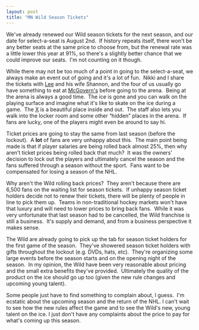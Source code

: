 ```yaml
---
layout: post
title: "MN Wild Season Tickets"
---
```


<p>We've already renewed our Wild season tickets for the next season, and our date for select-a-seat is August 2nd.&nbsp; If history repeats itself, there won't be any better seats at the same price to choose from, but the renewal rate was a little lower this year at 91%, so there's a slightly better chance that we could improve our seats.&nbsp; I'm not counting on it though.&nbsp; </p>
<p>While there may not be too much of a point in going to the select-a-seat, we always make an event out of going and it's a lot of fun.&nbsp; Nikki and I share the&nbsp;tickets with <a href="http://www.leejsackett.com">Lee</a> and his wife Shannon, and the four of us usually go have something to eat at <a href="http://www.google.com/local?hl=en&amp;lr=&amp;rls=GGLD,GGLD:2005-02,GGLD:en&amp;q=mcgoverns&amp;near=Saint+Paul,+MN&amp;sa=X&amp;oi=locald&amp;radius=0.0&amp;latlng=44944444,-93093056,5318101103428316438">McGovern's</a> before going to the arena.&nbsp; Being at the arena is always a good time.&nbsp; The ice is gone and you can walk on the playing surface and imagine what it's like to skate on the ice during a game.&nbsp; The <a href="http://www.xcelenergycenter.com/">X</a> is a beautiful place inside and out.&nbsp; The staff also lets you walk into the locker room and some other &#8220;hidden&#8221; places in the arena.&nbsp; If fans are lucky, one of the players might even be around to say hi.</p>
<p>Ticket prices are going to stay the same from last season (before the lockout).&nbsp; A <strong>lot</strong> of fans are very unhappy about this.&nbsp; The main point being made is that if player salaries are being rolled back almost 25%, then why aren't ticket prices being rolled back that much?&nbsp; It was the owners' decision to lock out the players and ultimately cancel the season and the fans suffered through a season without the sport.&nbsp; Fans want to be compensated for losing a season of the NHL.</p>
<p>Why aren't the Wild rolling back prices?&nbsp; They aren't because there are 6,500 fans on the waiting list for season tickets.&nbsp; If unhappy season ticket holders decide not to renew their tickets, there will be plenty of people in line to pick them up.&nbsp; Teams in non-traditional hockey markets won't have that luxury and will need to lower prices to bring back fans.&nbsp; While it was very unfortunate that last season had to be cancelled, the Wild franchise is still a business.&nbsp; It's supply and demand, and from a business perspective it makes sense.</p>
<p>The Wild are already going to pick up the tab for season ticket holders for the first game of the season.&nbsp; They've showered season ticket holders with gifts throughout the lockout (e.g. DVDs, hats, etc).&nbsp; They're organizing some large events before the season starts and on the opening night of the season.&nbsp; In my opinion, the Wild have been very reasonable about pricing and the small extra benefits they've provided.&nbsp; Ultimately the quality of the product on the ice should go up too (given the new rule changes and upcoming young talent).</p>
<p>Some people just have to find something to complain about, I guess.&nbsp; I'm ecstatic about the upcoming season and the return of the NHL.  I can't wait to see how the new rules affect the game and to see the Wild's new, young talent on the ice.  I just don't have any complaints about the price to pay for what's coming up this season.</p>
 
